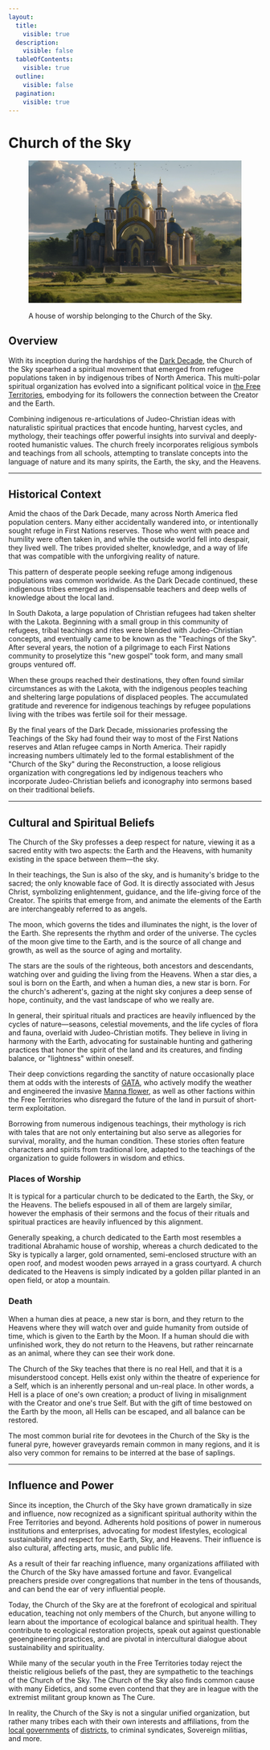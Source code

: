 ```yaml
---
layout:
  title:
    visible: true
  description:
    visible: false
  tableOfContents:
    visible: true
  outline:
    visible: false
  pagination:
    visible: true
---
```


# Church of the Sky

<figure><img src="../../../.gitbook/assets/churchofthesky-345.png" alt=""><figcaption><p>A house of worship belonging to the Church of the Sky.</p></figcaption></figure>

## Overview

With its inception during the hardships of the [Dark Decade](../../history/the-dark-decade.md), the Church of the Sky spearhead a spiritual movement that emerged from refugee populations taken in by indigenous tribes of North America. This multi-polar spiritual organization has evolved into a significant political voice in [the Free Territories](../), embodying for its followers the connection between the Creator and the Earth.

Combining indigenous re-articulations of Judeo-Christian ideas with naturalistic spiritual practices that encode hunting, harvest cycles, and mythology, their teachings offer powerful insights into survival and deeply-rooted humanistic values. The church freely incorporates religious symbols and teachings from all schools, attempting to translate concepts into the language of nature and its many spirits, the Earth, the sky, and the Heavens.

***

## **Historical Context**

Amid the chaos of the Dark Decade, many across North America fled population centers. Many either accidentally wandered into, or intentionally sought refuge in First Nations reserves. Those who went with peace and humility were often taken in, and while the outside world fell into despair, they lived well. The tribes provided shelter, knowledge, and a way of life that was compatible with the unforgiving reality of nature.

This pattern of desperate people seeking refuge among indigenous populations was common worldwide. As the Dark Decade continued, these indigenous tribes emerged as indispensable teachers and deep wells of knowledge about the local land.

In South Dakota, a large population of Christian refugees had taken shelter with the Lakota. Beginning with a small group in this community of refugees, tribal teachings and rites were blended with Judeo-Christian concepts, and eventually came to be known as the "Teachings of the Sky". After several years, the notion of a pilgrimage to each First Nations community to proselytize this "new gospel" took form, and many small groups ventured off.

When these groups reached their destinations, they often found similar circumstances as with the Lakota, with the indigenous peoples teaching and sheltering large populations of displaced peoples. The accumulated gratitude and reverence for indigenous teachings by refugee populations living with the tribes was fertile soil for their message.

By the final years of the Dark Decade, missionaries professing the Teachings of the Sky had found their way to most of the First Nations reserves and Atlan refugee camps in North America. Their rapidly increasing numbers ultimately led to the formal establishment of the "Church of the Sky" during the Reconstruction, a loose religious organization with congregations led by indigenous teachers who incorporate Judeo-Christian beliefs and iconography into sermons based on their traditional beliefs.

***

## **Cultural and Spiritual Beliefs**

The Church of the Sky professes a deep respect for nature, viewing it as a sacred entity with two aspects: the Earth and the Heavens, with humanity existing in the space between them—the sky.&#x20;

In their teachings, the Sun is also of the sky, and is humanity's bridge to the sacred; the only knowable face of God. It is directly associated with Jesus Christ, symbolizing enlightenment, guidance, and the life-giving force of the Creator. The spirits that emerge from, and animate the elements of the Earth are interchangeably referred to as angels.

The moon, which governs the tides and illuminates the night, is the lover of the Earth. She represents the rhythm and order of the universe. The cycles of the moon give time to the Earth, and is the source of all change and growth, as well as the source of aging and mortality.

The stars are the souls of the righteous, both ancestors and descendants, watching over and guiding the living from the Heavens. When a star dies, a soul is born on the Earth, and when a human dies, a new star is born. For the church's adherent's, gazing at the night sky conjures a deep sense of hope, continuity, and the vast landscape of who we really are.

In general, their spiritual rituals and practices are heavily influenced by the cycles of nature—seasons, celestial movements, and the life cycles of flora and fauna, overlaid with Judeo-Christian motifs. They believe in living in harmony with the Earth, advocating for sustainable hunting and gathering practices that honor the spirit of the land and its creatures, and finding balance, or "lightness" within oneself.

Their deep convictions regarding the sanctity of nature occasionally place them at odds with the interests of [GATA](../../gata/the-basics.md), who actively modify the weather and engineered the invasive [Manna flower](../../science-and-tech/the-manna-flower.md), as well as other factions within the Free Territories who disregard the future of the land in pursuit of short-term exploitation.

Borrowing from numerous indigenous teachings, their mythology is rich with tales that are not only entertaining but also serve as allegories for survival, morality, and the human condition. These stories often feature characters and spirits from traditional lore, adapted to the teachings of the organization to guide followers in wisdom and ethics.

### Places of Worship

It is typical for a particular church to be dedicated to the Earth, the Sky, or the Heavens. The beliefs espoused in all of them are largely similar, however the emphasis of their sermons and the focus of their rituals and spiritual practices are heavily influenced by this alignment.

Generally speaking, a church dedicated to the Earth most resembles a traditional Abrahamic house of worship, whereas a church dedicated to the Sky is typically a larger, gold ornamented, semi-enclosed structure with an open roof, and modest wooden pews arrayed in a grass courtyard. A church dedicated to the Heavens is simply indicated by a golden pillar planted in an open field, or atop a mountain.

### Death

When a human dies at peace, a new star is born, and they return to the Heavens where they will watch over and guide humanity from outside of time, which is given to the Earth by the Moon. If a human should die with unfinished work, they do not return to the Heavens, but rather reincarnate as an animal, where they can see their work done.

The Church of the Sky teaches that there is no real Hell, and that it is a misunderstood concept. Hells exist only within the theatre of experience for a Self, which is an inherently personal and un-real place. In other words, a Hell is a place of one's own creation; a product of living in misalignment with the Creator and one's true Self. But with the gift of time bestowed on the Earth by the moon, all Hells can be escaped, and all balance can be restored.

The most common burial rite for devotees in the Church of the Sky is the funeral pyre, however graveyards remain common in many regions, and it is also very common for remains to be interred at the base of saplings.

***

## **Influence and Power**

Since its inception, the Church of the Sky have grown dramatically in size and influence, now recognized as a significant spiritual authority within the Free Territories and beyond. Adherents hold positions of power in numerous institutions and enterprises, advocating for modest lifestyles, ecological sustainability and respect for the Earth, Sky, and Heavens. Their influence is also cultural, affecting arts, music, and public life.

As a result of their far reaching influence, many organizations affiliated with the Church of the Sky have amassed fortune and favor. Evangelical preachers preside over congregations that number in the tens of thousands, and can bend the ear of very influential people.

Today, the Church of the Sky are at the forefront of ecological and spiritual education, teaching not only members of the Church, but anyone willing to learn about the importance of ecological balance and spiritual health. They contribute to ecological restoration projects, speak out against questionable geoengineering practices, and are pivotal in intercultural dialogue about sustainability and spirituality.

While many of the secular youth in the Free Territories today reject the theistic religious beliefs of the past, they are sympathetic to the teachings of the Church of the Sky. The Church of the Sky also finds common cause with many Eidetics, and some even contend that they are in league with the extremist militant group known as The Cure.

In reality, the Church of the Sky is not a singular unified organization, but rather many tribes each with their own interests and affiliations, from the [local governments](../../gata/politics/districts.md#local-government) of [districts](../../gata/politics/districts.md), to criminal syndicates, Sovereign militias, and more.
